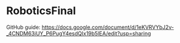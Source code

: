 # RoboticsFinal

GitHub guide: https://docs.google.com/document/d/1eKVRVYbJ2v-_4CNDM63iUY_P6PugY4esdQIx19b5lEA/edit?usp=sharing
